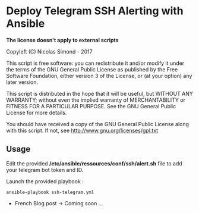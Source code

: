 Deploy Telegram SSH Alerting with Ansible
=========================================


**The license doesn't apply to external scripts**

Copyleft (C) Nicolas Simond - 2017

This script is free software: you can redistribute it and/or modify
it under the terms of the GNU General Public License as published by
the Free Software Foundation, either version 3 of the License, or
(at your option) any later version.

This script is distributed in the hope that it will be useful,
but WITHOUT ANY WARRANTY; without even the implied warranty of
MERCHANTABILITY or FITNESS FOR A PARTICULAR PURPOSE.  See the
GNU General Public License for more details.

You should have received a copy of the GNU General Public License
along with this script.  If not, see <http://www.gnu.org/licenses/gpl.txt>


## Usage

Edit the provided **/etc/ansible/ressources/conf/ssh/alert.sh** file to add your telegram bot token and ID.

Launch the provided playbook :

<code>ansible-playbook ssh-telegram.yml</code>

* French Blog post -> Coming soon ...
